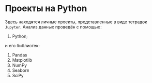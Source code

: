 # Проекты на Python
Здесь находятся личные проекты, представленные в виде тетрадок `Jupyter`. Анализ данных проведён с помощью:
1. Python;

и его библиотек:
1. Pandas
2. Matplotlib
3. NumPy
4. Seaborn
5. SciPy
